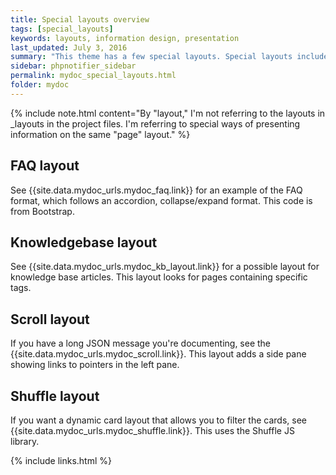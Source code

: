 ```yaml
---
title: Special layouts overview
tags: [special_layouts]
keywords: layouts, information design, presentation
last_updated: July 3, 2016
summary: "This theme has a few special layouts. Special layouts include the JS files they need directly in the page. The JavaScript for each special layout does not load by default for every page in the site."
sidebar: phpnotifier_sidebar
permalink: mydoc_special_layouts.html
folder: mydoc
---
```



{% include note.html content="By \"layout,\" I'm not referring to the layouts in \_layouts in the project files. I'm referring to special ways of presenting information on the same \"page\" layout." %} 

## FAQ layout

See {{site.data.mydoc_urls.mydoc_faq.link}} for an example of the FAQ format, which follows an accordion, collapse/expand format. This code is from Bootstrap.

## Knowledgebase layout

See {{site.data.mydoc_urls.mydoc_kb_layout.link}} for a possible layout for knowledge base articles. This layout looks for pages containing specific tags.

## Scroll layout

If you have a long JSON message you're documenting, see the {{site.data.mydoc_urls.mydoc_scroll.link}}. This layout adds a side pane showing links to pointers in the left pane.

## Shuffle layout

If you want a dynamic card layout that allows you to filter the cards, see {{site.data.mydoc_urls.mydoc_shuffle.link}}. This uses the Shuffle JS library.

{% include links.html %}
